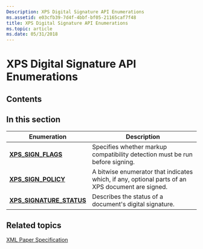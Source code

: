 ```yaml
---
Description: XPS Digital Signature API Enumerations
ms.assetid: e03cfb39-7d4f-4bbf-bf05-21165caf7f48
title: XPS Digital Signature API Enumerations
ms.topic: article
ms.date: 05/31/2018
---
```


# XPS Digital Signature API Enumerations

## Contents

## In this section



| Enumeration                                                       | Description                                                                                                 |
|-------------------------------------------------------------------|-------------------------------------------------------------------------------------------------------------|
| [**XPS\_SIGN\_FLAGS**](/windows/win32/api/xpsdigitalsignature/ne-xpsdigitalsignature-xps_sign_flags)<br/>             | Specifies whether markup compatibility detection must be run before signing.<br/>                     |
| [**XPS\_SIGN\_POLICY**](/windows/win32/api/xpsdigitalsignature/ne-xpsdigitalsignature-xps_sign_policy)<br/>           | A bitwise enumerator that indicates which, if any, optional parts of an XPS document are signed.<br/> |
| [**XPS\_SIGNATURE\_STATUS**](/windows/win32/api/xpsdigitalsignature/ne-xpsdigitalsignature-xps_signature_status)<br/> | Describes the status of a document's digital signature.<br/>                                          |



 

## Related topics

<dl> <dt>

[XML Paper Specification](https://go.microsoft.com/?linkid=8435939)
</dt> </dl>

 

 




